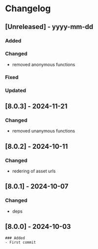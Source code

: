 # Changelog
## [Unreleased] - yyyy-mm-dd

### Added

### Changed
- removed anonymous functions

### Fixed

### Updated

## [8.0.3] - 2024-11-21


### Changed
- removed unanymous functions

## [8.0.2] - 2024-10-11


### Changed
- redering of asset urls

## [8.0.1] - 2024-10-07


### Changed
- deps

## [8.0.0] - 2024-10-03
    ### Added
    - First commit
